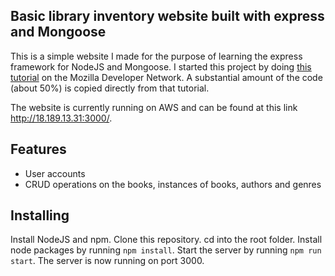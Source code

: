 ## Basic library inventory website built with express and Mongoose

This is a simple website I made for the purpose of learning the express framework for NodeJS and Mongoose. I started this project by doing [this tutorial](https://developer.mozilla.org/en-US/docs/Learn/Server-side/Express_Nodejs/Tutorial_local_library_website) on the Mozilla Developer Network. A substantial amount of the code (about 50%) is copied directly from that tutorial.

The website is currently running on AWS and can be found at this link http://18.189.13.31:3000/.


## Features

* User accounts
* CRUD operations on the books, instances of books, authors and genres

## Installing

Install NodeJS and npm. Clone this repository. cd into the root folder. Install node packages by running `npm install`. Start the server by running `npm run start`. The server is now running on port 3000.
